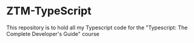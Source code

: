 # ZTM-TypeScript
This repository is to hold all my Typescript code for the "Typescript: The Complete Developer's Guide" course
